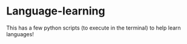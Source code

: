 # Language-learning
This has a few python scripts (to execute in the terminal) to help learn languages! 
